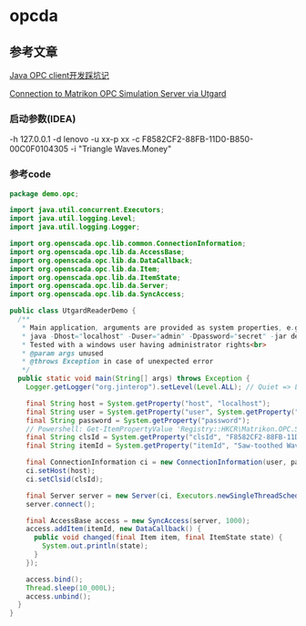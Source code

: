 # opcda

## 参考文章

[Java OPC client开发踩坑记](https://www.jianshu.com/p/26391f0cbb6f)

[Connection to Matrikon OPC Simulation Server via Utgard](https://stackoverflow.com/questions/31701972/connection-to-matrikon-opc-simulation-server-via-utgard)

### 启动参数(IDEA)

 -h 127.0.0.1 -d lenovo -u xx-p xx -c F8582CF2-88FB-11D0-B850-00C0F0104305 -i "Triangle Waves.Money"

### 参考code

```java
package demo.opc;

import java.util.concurrent.Executors;
import java.util.logging.Level;
import java.util.logging.Logger;

import org.openscada.opc.lib.common.ConnectionInformation;
import org.openscada.opc.lib.da.AccessBase;
import org.openscada.opc.lib.da.DataCallback;
import org.openscada.opc.lib.da.Item;
import org.openscada.opc.lib.da.ItemState;
import org.openscada.opc.lib.da.Server;
import org.openscada.opc.lib.da.SyncAccess;

public class UtgardReaderDemo {
  /**
   * Main application, arguments are provided as system properties, e.g.<br>
   * java -Dhost="localhost" -Duser="admin" -Dpassword="secret" -jar demo.opc.jar<br>
   * Tested with a windows user having administrator rights<br>
   * @param args unused
   * @throws Exception in case of unexpected error
   */
  public static void main(String[] args) throws Exception {
    Logger.getLogger("org.jinterop").setLevel(Level.ALL); // Quiet => Level.OFF

    final String host = System.getProperty("host", "localhost");
    final String user = System.getProperty("user", System.getProperty("user.name"));
    final String password = System.getProperty("password");
    // Powershell: Get-ItemPropertyValue 'Registry::HKCR\Matrikon.OPC.Simulation.1\CLSID' '(default)'
    final String clsId = System.getProperty("clsId", "F8582CF2-88FB-11D0-B850-00C0F0104305");
    final String itemId = System.getProperty("itemId", "Saw-toothed Waves.Int2");

    final ConnectionInformation ci = new ConnectionInformation(user, password);
    ci.setHost(host);
    ci.setClsid(clsId);

    final Server server = new Server(ci, Executors.newSingleThreadScheduledExecutor());
    server.connect();

    final AccessBase access = new SyncAccess(server, 1000);
    access.addItem(itemId, new DataCallback() {
      public void changed(final Item item, final ItemState state) {
        System.out.println(state);
      }
    });

    access.bind();
    Thread.sleep(10_000L);
    access.unbind();
  }
}
```
